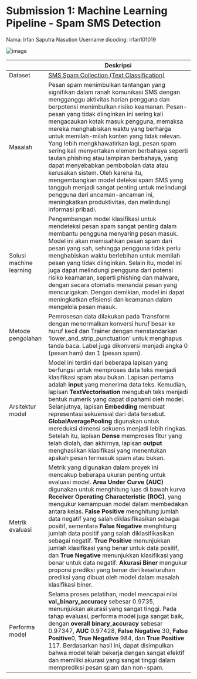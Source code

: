 # Submission 1: Machine Learning Pipeline - Spam SMS Detection
Nama: Irfan Saputra Nasution
Username dicoding: irfan101019

![image](https://github.com/user-attachments/assets/e4c62e0c-3255-4d66-bdf1-93e0fff54c12)

| | Deskripsi |
| ----------- | ----------- |
| Dataset | [SMS Spam Collection (Text Classification)](https://www.kaggle.com/datasets/thedevastator/sms-spam-collection-a-more-diverse-dataset) |
| Masalah | Pesan spam menimbulkan tantangan yang signifikan dalam ranah komunikasi SMS dengan mengganggu aktivitas harian pengguna dan berpotensi menimbulkan risiko keamanan. Pesan-pesan yang tidak diinginkan ini sering kali mengacaukan kotak masuk pengguna, memaksa mereka menghabiskan waktu yang berharga untuk memilah-milah konten yang tidak relevan. Yang lebih mengkhawatirkan lagi, pesan spam sering kali menyertakan elemen berbahaya seperti tautan phishing atau lampiran berbahaya, yang dapat menyebabkan pembobolan data atau kerusakan sistem. Oleh karena itu, mengembangkan model deteksi spam SMS yang tangguh menjadi sangat penting untuk melindungi pengguna dari ancaman-ancaman ini, meningkatkan produktivitas, dan melindungi informasi pribadi.|
| Solusi machine learning | Pengembangan model klasifikasi untuk mendeteksi pesan spam sangat penting dalam membantu pengguna menyaring pesan masuk. Model ini akan memisahkan pesan spam dari pesan yang sah, sehingga pengguna tidak perlu menghabiskan waktu berlebihan untuk memilah pesan yang tidak diinginkan. Selain itu, model ini juga dapat melindungi pengguna dari potensi risiko keamanan, seperti phishing dan malware, dengan secara otomatis menandai pesan yang mencurigakan. Dengan demikian, model ini dapat meningkatkan efisiensi dan keamanan dalam mengelola pesan masuk. |
| Metode pengolahan | Pemrosesan data dilakukan pada Transform dengan menormalkan konversi huruf besar ke huruf kecil dan Trainer dengan menstandarkan 'lower_and_strip_punctuation' untuk menghapus tanda baca. Label juga dikonversi menjadi angka 0 (pesan ham) dan 1 (pesan spam). |
| Arsitektur model | Model ini terdiri dari beberapa lapisan yang berfungsi untuk memproses data teks menjadi klasifikasi spam atau bukan. Lapisan pertama adalah **input** yang menerima data teks. Kemudian, lapisan **TextVectorisation** mengubah teks menjadi bentuk numerik yang dapat dipahami oleh model. Selanjutnya, lapisan **Embedding** membuat representasi sekuensial dari data tersebut. **GlobalAveragePooling** digunakan untuk mereduksi dimensi sekuens menjadi lebih ringkas. Setelah itu, lapisan **Dense** memproses fitur yang telah diolah, dan akhirnya, lapisan **output** menghasilkan klasifikasi yang menentukan apakah pesan termasuk spam atau bukan. |
| Metrik evaluasi | Metrik yang digunakan dalam proyek ini mencakup beberapa ukuran penting untuk evaluasi model. **Area Under Curve (AUC)** digunakan untuk menghitung luas di bawah kurva **Receiver Operating Characteristic (ROC)**, yang mengukur kemampuan model dalam membedakan antara kelas. **False Positive** menghitung jumlah data negatif yang salah diklasifikasikan sebagai positif, sementara **False Negative** menghitung jumlah data positif yang salah diklasifikasikan sebagai negatif. **True Positive** menunjukkan jumlah klasifikasi yang benar untuk data positif, dan **True Negative** menunjukkan klasifikasi yang benar untuk data negatif. **Akurasi Biner** mengukur proporsi prediksi yang benar dari keseluruhan prediksi yang dibuat oleh model dalam masalah klasifikasi biner. |
| Performa model | Selama proses pelatihan, model mencapai nilai **val_binary_accuracy** sebesar 0.9735, menunjukkan akurasi yang sangat tinggi. Pada tahap evaluasi, performa model juga sangat baik, dengan **overall binary_accuracy** sebesar 0.97347, **AUC** 0.97428, **False Negative** 30, **False Positive**0, **True Negative** 984, dan **True Positive** 117. Berdasarkan hasil ini, dapat disimpulkan bahwa model telah bekerja dengan sangat efektif dan memiliki akurasi yang sangat tinggi dalam memprediksi pesan spam dan non-spam. |
